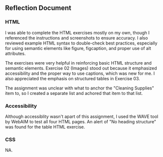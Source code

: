 ## Reflection Document

### HTML

I was able to complete the HTML exercises mostly on my own, though I referenced the instructions and screenshots to ensure accuracy. I also reviewed example HTML syntax to double-check best practices, especially for using semantic elements like figure, figcaption, and proper use of alt attributes.

The exercises were very helpful in reinforcing basic HTML structure and semantic elements. Exercise 02 (Images) stood out because it emphasized accessibility and the proper way to use captions, which was new for me. I also appreciated the emphasis on structured tables in Exercise 03. 

The assignment was unclear with what to anchor the "Cleaning Supplies" item to, so I created a separate list and achored that item to that list.

### Accessibility

Although accessiblity wasn't apart of this assignment, I used the WAVE tool by WebAIM to test all four HTML pages. An alert of "No heading structure" was found for the table HTML exercise.

### CSS

NA.
